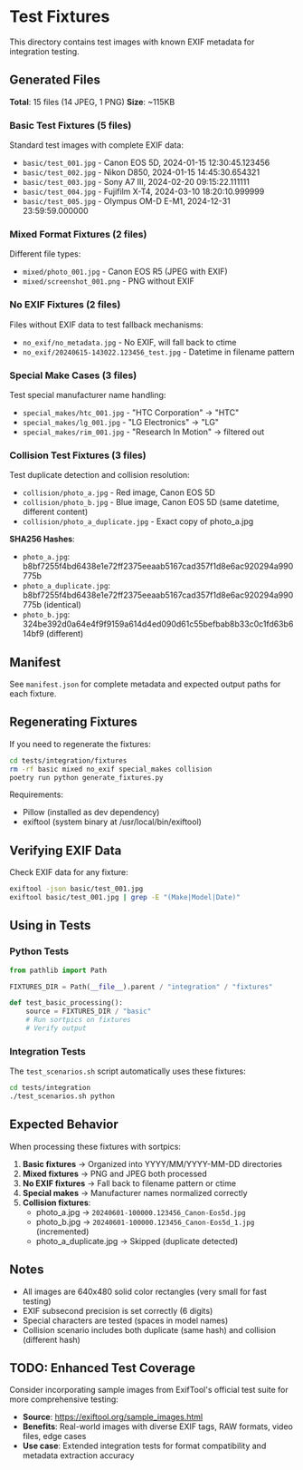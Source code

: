 # Test Fixtures

This directory contains test images with known EXIF metadata for integration testing.

## Generated Files

**Total**: 15 files (14 JPEG, 1 PNG)
**Size**: ~115KB

### Basic Test Fixtures (5 files)

Standard test images with complete EXIF data:

- `basic/test_001.jpg` - Canon EOS 5D, 2024-01-15 12:30:45.123456
- `basic/test_002.jpg` - Nikon D850, 2024-01-15 14:45:30.654321
- `basic/test_003.jpg` - Sony A7 III, 2024-02-20 09:15:22.111111
- `basic/test_004.jpg` - Fujifilm X-T4, 2024-03-10 18:20:10.999999
- `basic/test_005.jpg` - Olympus OM-D E-M1, 2024-12-31 23:59:59.000000

### Mixed Format Fixtures (2 files)

Different file types:

- `mixed/photo_001.jpg` - Canon EOS R5 (JPEG with EXIF)
- `mixed/screenshot_001.png` - PNG without EXIF

### No EXIF Fixtures (2 files)

Files without EXIF data to test fallback mechanisms:

- `no_exif/no_metadata.jpg` - No EXIF, will fall back to ctime
- `no_exif/20240615-143022.123456_test.jpg` - Datetime in filename pattern

### Special Make Cases (3 files)

Test special manufacturer name handling:

- `special_makes/htc_001.jpg` - "HTC Corporation" → "HTC"
- `special_makes/lg_001.jpg` - "LG Electronics" → "LG"
- `special_makes/rim_001.jpg` - "Research In Motion" → filtered out

### Collision Test Fixtures (3 files)

Test duplicate detection and collision resolution:

- `collision/photo_a.jpg` - Red image, Canon EOS 5D
- `collision/photo_b.jpg` - Blue image, Canon EOS 5D (same datetime, different content)
- `collision/photo_a_duplicate.jpg` - Exact copy of photo_a.jpg

**SHA256 Hashes**:
- `photo_a.jpg`: b8bf7255f4bd6438e1e72ff2375eeaab5167cad357f1d8e6ac920294a990775b
- `photo_a_duplicate.jpg`: b8bf7255f4bd6438e1e72ff2375eeaab5167cad357f1d8e6ac920294a990775b (identical)
- `photo_b.jpg`: 324be392d0a64e4f9f9159a614d4ed090d61c55befbab8b33c0c1fd63b614bf9 (different)

## Manifest

See `manifest.json` for complete metadata and expected output paths for each fixture.

## Regenerating Fixtures

If you need to regenerate the fixtures:

```bash
cd tests/integration/fixtures
rm -rf basic mixed no_exif special_makes collision
poetry run python generate_fixtures.py
```

Requirements:
- Pillow (installed as dev dependency)
- exiftool (system binary at /usr/local/bin/exiftool)

## Verifying EXIF Data

Check EXIF data for any fixture:

```bash
exiftool -json basic/test_001.jpg
exiftool basic/test_001.jpg | grep -E "(Make|Model|Date)"
```

## Using in Tests

### Python Tests

```python
from pathlib import Path

FIXTURES_DIR = Path(__file__).parent / "integration" / "fixtures"

def test_basic_processing():
    source = FIXTURES_DIR / "basic"
    # Run sortpics on fixtures
    # Verify output
```

### Integration Tests

The `test_scenarios.sh` script automatically uses these fixtures:

```bash
cd tests/integration
./test_scenarios.sh python
```

## Expected Behavior

When processing these fixtures with sortpics:

1. **Basic fixtures** → Organized into YYYY/MM/YYYY-MM-DD directories
2. **Mixed fixtures** → PNG and JPEG both processed
3. **No EXIF fixtures** → Fall back to filename pattern or ctime
4. **Special makes** → Manufacturer names normalized correctly
5. **Collision fixtures**:
   - photo_a.jpg → `20240601-100000.123456_Canon-Eos5d.jpg`
   - photo_b.jpg → `20240601-100000.123456_Canon-Eos5d_1.jpg` (incremented)
   - photo_a_duplicate.jpg → Skipped (duplicate detected)

## Notes

- All images are 640x480 solid color rectangles (very small for fast testing)
- EXIF subsecond precision is set correctly (6 digits)
- Special characters are tested (spaces in model names)
- Collision scenario includes both duplicate (same hash) and collision (different hash)

## TODO: Enhanced Test Coverage

Consider incorporating sample images from ExifTool's official test suite for more comprehensive testing:
- **Source**: https://exiftool.org/sample_images.html
- **Benefits**: Real-world images with diverse EXIF tags, RAW formats, video files, edge cases
- **Use case**: Extended integration tests for format compatibility and metadata extraction accuracy
